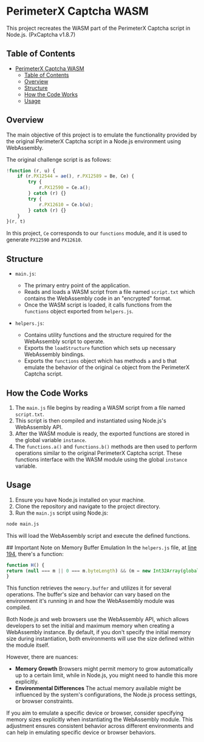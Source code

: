 # PerimeterX Captcha WASM

This project recreates the WASM part of the PerimeterX Captcha script in Node.js. (PxCaptcha v1.8.7)

## Table of Contents
- [PerimeterX Captcha WASM](#perimeterx-captcha-wasm)
  - [Table of Contents](#table-of-contents)
  - [Overview](#overview)
  - [Structure](#structure)
  - [How the Code Works](#how-the-code-works)
  - [Usage](#usage)

## Overview

The main objective of this project is to emulate the functionality provided by the original PerimeterX Captcha script in a Node.js environment using WebAssembly.

The original challenge script is as follows:

```javascript
!function (r, u) {
    if (r.PX12544 = ae(), r.PX12589 = Be, Ce) {
        try {
            r.PX12590 = Ce.a();
        } catch (r) {}
        try {
            r.PX12610 = Ce.b(u);
        } catch (r) {}
    }
}(r, t)
```

In this project, `Ce` corresponds to our `functions` module, and it is used to generate `PX12590` and `PX12610`.

## Structure

- `main.js`: 
  - The primary entry point of the application.
  - Reads and loads a WASM script from a file named `script.txt` which contains the WebAssembly code in an "encrypted" format.
  - Once the WASM script is loaded, it calls functions from the `functions` object exported from `helpers.js`.
  
- `helpers.js`: 
  - Contains utility functions and the structure required for the WebAssembly script to operate.
  - Exports the `loadStructure` function which sets up necessary WebAssembly bindings.
  - Exports the `functions` object which has methods `a` and `b` that emulate the behavior of the original `Ce` object from the PerimeterX Captcha script.

## How the Code Works

1. The `main.js` file begins by reading a WASM script from a file named `script.txt`.
2. This script is then compiled and instantiated using Node.js's WebAssembly API.
3. After the WASM module is ready, the exported functions are stored in the global variable `instance`.
4. The `functions.a()` and `functions.b()` methods are then used to perform operations similar to the original PerimeterX Captcha script. These functions interface with the WASM module using the global `instance` variable.

## Usage

1. Ensure you have Node.js installed on your machine.
2. Clone the repository and navigate to the project directory.
3. Run the `main.js` script using Node.js:

```bash
node main.js
```

This will load the WebAssembly script and execute the defined functions.

## Important Note on Memory Buffer Emulation
In the `helpers.js` file, at [line 194](https://github.com/glizzykingdreko/PerimeterX-Captcha-WASM/blob/2654029deb8fb0091660cd37f1117c81f640658a/helpers.js#L195), there's a function:

```javascript
function H() {
return (null === m || 0 === m.byteLength) && (m = new Int32Array(global.instance.memory.buffer)), m;
}
```

This function retrieves the `memory.buffer` and utilizes it for several operations. The buffer's size and behavior can vary based on the environment it's running in and how the WebAssembly module was compiled.

Both Node.js and web browsers use the WebAssembly API, which allows developers to set the initial and maximum memory when creating a WebAssembly instance. By default, if you don't specify the initial memory size during instantiation, both environments will use the size defined within the module itself.

However, there are nuances:

- **Memory Growth** Browsers might permit memory to grow automatically up to a certain limit, while in Node.js, you might need to handle this more explicitly.
- **Environmental Differences** The actual memory available might be influenced by the system's configurations, the Node.js process settings, or browser constraints.

If you aim to emulate a specific device or browser, consider specifying memory sizes explicitly when instantiating the WebAssembly module. This adjustment ensures consistent behavior across different environments and can help in emulating specific device or browser behaviors.